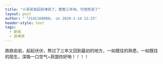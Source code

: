 ```yaml
---
title: "小哥哥我回菲律宾了，整整三年呐，可想死哥了"
layout: post
author: "「3141160080」 on 2020-1-14 12:25"
header-style: text
tags:
  - 新闻
  - 菲律宾
---
```


<head></head>
<body>
  跌跌宕宕，起起伏伏，熬过了三年又回到最初的地方，一如既往的熟悉，一如既往的陌生，深吸一口空气~菲国你好呐！！！！
</body>


